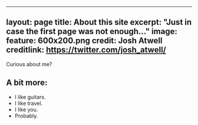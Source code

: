 ---
layout: page
title: About this site
excerpt: "Just in case the first page was not enough..."
image:
  feature: 600x200.png
  credit: Josh Atwell
  creditlink: https://twitter.com/josh_atwell/
--

Curious about me?

## A bit more:

* I like guitars.
* I like travel.
* I like you.
* Probably.

